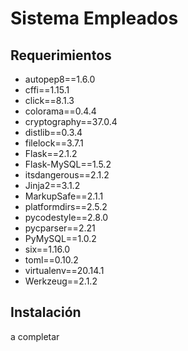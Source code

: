 # Sistema Empleados

## Requerimientos

- autopep8==1.6.0
- cffi==1.15.1
- click==8.1.3
- colorama==0.4.4
- cryptography==37.0.4
- distlib==0.3.4
- filelock==3.7.1
- Flask==2.1.2
- Flask-MySQL==1.5.2
- itsdangerous==2.1.2
- Jinja2==3.1.2
- MarkupSafe==2.1.1
- platformdirs==2.5.2
- pycodestyle==2.8.0
- pycparser==2.21
- PyMySQL==1.0.2
- six==1.16.0
- toml==0.10.2
- virtualenv==20.14.1
- Werkzeug==2.1.2

## Instalación

  a completar